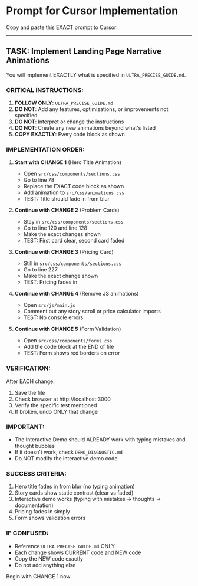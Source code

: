 # Prompt for Cursor Implementation

Copy and paste this EXACT prompt to Cursor:

---

## TASK: Implement Landing Page Narrative Animations

You will implement EXACTLY what is specified in `ULTRA_PRECISE_GUIDE.md`. 

### CRITICAL INSTRUCTIONS:

1. **FOLLOW ONLY**: `ULTRA_PRECISE_GUIDE.md`
2. **DO NOT**: Add any features, optimizations, or improvements not specified
3. **DO NOT**: Interpret or change the instructions
4. **DO NOT**: Create any new animations beyond what's listed
5. **COPY EXACTLY**: Every code block as shown

### IMPLEMENTATION ORDER:

1. **Start with CHANGE 1** (Hero Title Animation)
   - Open `src/css/components/sections.css` 
   - Go to line 78
   - Replace the EXACT code block as shown
   - Add animation to `src/css/animations.css`
   - TEST: Title should fade in from blur

2. **Continue with CHANGE 2** (Problem Cards)
   - Stay in `src/css/components/sections.css`
   - Go to line 120 and line 128
   - Make the exact changes shown
   - TEST: First card clear, second card faded

3. **Continue with CHANGE 3** (Pricing Card)
   - Still in `src/css/components/sections.css`
   - Go to line 227
   - Make the exact change shown
   - TEST: Pricing fades in

4. **Continue with CHANGE 4** (Remove JS animations)
   - Open `src/js/main.js`
   - Comment out any story scroll or price calculator imports
   - TEST: No console errors

5. **Continue with CHANGE 5** (Form Validation)
   - Open `src/css/components/forms.css`
   - Add the code block at the END of file
   - TEST: Form shows red borders on error

### VERIFICATION:

After EACH change:
1. Save the file
2. Check browser at http://localhost:3000
3. Verify the specific test mentioned
4. If broken, undo ONLY that change

### IMPORTANT:

- The Interactive Demo should ALREADY work with typing mistakes and thought bubbles
- If it doesn't work, check `DEMO_DIAGNOSTIC.md` 
- Do NOT modify the interactive demo code

### SUCCESS CRITERIA:

1. Hero title fades in from blur (no typing animation)
2. Story cards show static contrast (clear vs faded)
3. Interactive demo works (typing with mistakes → thoughts → documentation)
4. Pricing fades in simply
5. Form shows validation errors

### IF CONFUSED:

- Reference `ULTRA_PRECISE_GUIDE.md` ONLY
- Each change shows CURRENT code and NEW code
- Copy the NEW code exactly
- Do not add anything else

Begin with CHANGE 1 now. 